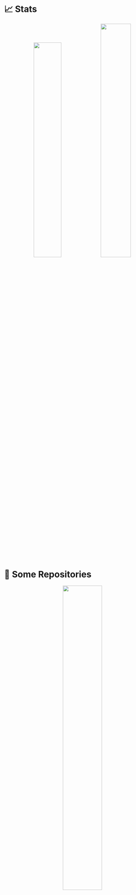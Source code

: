 # 📈 Stats
<div align="center">
<img width=42% src="https://github-readme-stats.vercel.app/api?username=artuenric&show_icons=true&count_private=true&theme=merko&title_color=58A348">
<img width="43.8%" src="https://github-readme-stats.vercel.app/api/top-langs/?username=artuenric&theme=merko&title_color=58A348&include_all_commits=true&count_private=true&layout=compact">
</div>

# 📂 Some Repositories
<div align="center">
<div>
  <a href="//github.com/artuenric/Quantum-Circuits">
    <img width=50% src="https://github-readme-stats.vercel.app/api/pin/?username=artuenric&repo=Quantum-Circuits&theme=merko&title_color=58A348">
  </a>
</div>
</div>

